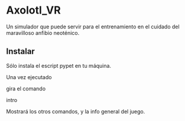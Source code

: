 # Axolotl_VR

Un simulador que puede servir para el 
entrenamiento en el cuidado del 
maravilloso anfibio neoténico.

## Instalar

Sólo instala el escript pypet en tu máquina. 

Una vez ejecutado

gira el comando

intro


Mostrará los otros comandos, y la info general
del juego. 

 

